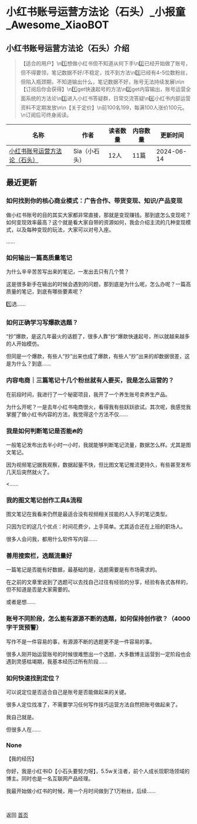 # 小红书账号运营方法论（石头）_小报童_Awesome_XiaoBOT

## 小红书账号运营方法论（石头）介绍
> 【适合的用户】\n1️⃣想做小红书但不知道从何下手\n2️⃣已经开始做了账号，但不得要领，笔记数据不好/不稳定，找不到方法\n3️⃣已经有4-5位数粉丝，但陷入瓶颈期，不知道输出什么，笔记数据不好，账号无法持续发展\n\n【订阅后你会获得】\n1️⃣get快速起号的方法\n2️⃣get内容输出，账号运营全面系统的方法论\n3️⃣进入小红书答疑群，日常交流答疑\n4️⃣小红书内部运营资料不定期发放\n\n【关于定价】\n前100名199，每满100人涨价100元。\n订阅后可终身阅读。  
  


|名称|作者|读者数量|内容数量|更新时间|
|---|---|---|---|---|
|[小红书账号运营方法论（石头）](https://xiaobot.net/p/20231017?refer=9c3f1c95-a052-465a-9902-f6d75080262a)|Sia（小石头）|12人|11篇|2024-06-14|

## 最近更新
### 如何找到你的核心商业模式：广告合作、带货变现、知识/产品变现

做小红书账号的目的其实大家都非常直接，那就是变现赚钱。那到底怎么变现呢？如何变现效率最高？这个就是看大家自带的资源如何，我会介绍主流的几种变现模式，以及每种变现的玩法，大家可以对号入座。

......

### 如何输出一篇高质量笔记

为什么辛辛苦苦写出来的笔记，一发出去只有几个赞？

这是很多新手在输出的时候会遇到的问题，那到底是为什么呢，怎么办呢？一篇高质量的笔记，到底有哪些要素呢？

1️⃣选......

### 如何正确学习写爆款选题？

“抄”爆款，是这几年最火的话题了，很多人靠“抄”爆款快速起号，所以就越来越多的人开始模仿。

但同是一个爆款，有些人“抄”出来也成了爆款，有些人“抄”出来的却数据很差，这是为什么？到底......

### 内容电商｜三篇笔记十几个粉丝就有人要买，我是怎么运营的？

在前段时间，我进行了一个秘密项目，我开了一个养生账号卖养生产品。

为什么开呢？一是去年小红书电商很火，看得我有些跃跃欲试。其次呢，我感觉我掌握了做小红书内容的方法，我觉得这个方法不仅......

### 我是如何判断笔记是否能🔥的

一般笔记发布出去半小时一小时，我就能够判断笔记流量，数据怎么样。尤其是图文笔记。

因为视频笔记据我观察，数据起量不快，但比图文笔记推流更持久，有些甚至发布几天后突然就火了。

<......

### 我的图文笔记创作工具&流程

图文笔记在我看来仍然是最适合没有视频相关技能的人入手的笔记类型。

只因为它的这几个优点：时间花费少，上手简单。尤其适合还在上班的职场人。

很多人会问我，都用什么软件写内容......

### 善用搜索栏，选题流量好

一篇笔记是否能有好数据，最基础的是，选题需要是有市场需求的。

在之前的文章里说到了选题可以去找自己过往有经验的分享，经验有各式各样的，但不知道是否是大家需要的。

或者是想......

### 账号不同阶段，怎么能有源源不断的选题，如何保持创作欲？（4000字干货预警）

写作不是一件容易的事，有源源不断的选题更不是一件容易的事。

很多人刚开始运营账号的时候很难憋出一个选题，大多数博主运营到一定阶段也会遇到灵感枯竭期，我基本经历过所有阶段......

### 如何快速找到定位？

可以说定位是否适合自己是账号是否能做起来的关键。

很多人定位找准了，不需要学习任何写作技巧运营方法自然把账号做起来了。

我自己就是。

但很多人在......

### None

【我的经历】

你好，我是小红书ID【小石头要努力呀】，5.5w关注者，前个人成长现职场领域的博主。同时也是一名互联网产品经理。

我最开始做小红书的时候，用一个月时间做到了1万粉丝，后续......


<a href="https://github.com/Reno9527/awesome-xiaobot" style="color: white; text-decoration: none;">awesome-xiaobot</a>

返回 [首页](../README.md)
